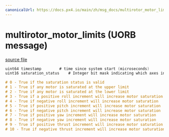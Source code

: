 ```yaml
---
canonicalUrl: https://docs.px4.io/main/zh/msg_docs/multirotor_motor_limits
---
```


# multirotor_motor_limits (UORB message)



[source file](https://github.com/PX4/PX4-Autopilot/blob/release/1.13/msg/multirotor_motor_limits.msg)

```c
uint64 timestamp        # time since system start (microseconds)
uint16 saturation_status    # Integer bit mask indicating which axes in the control mixer are saturated

# 0 - True if the saturation status is valid
# 1 - True if any motor is saturated at the upper limit
# 2 - True if any motor is saturated at the lower limit
# 3 - True if a positive roll increment will increase motor saturation
# 4 - True if negative roll increment will increase motor saturation
# 5 - True if positive pitch increment will increase motor saturation
# 6 - True if negative pitch increment will increase motor saturation
# 7 - True if positive yaw increment will increase motor saturation
# 8 - True if negative yaw increment will increase motor saturation
# 9 - True if positive thrust increment will increase motor saturation
# 10 - True if negative thrust increment will increase motor saturation

```
